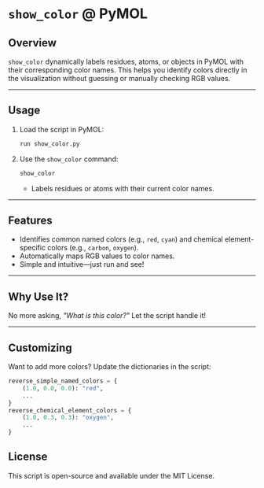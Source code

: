 # **`show_color` @ PyMOL**

## **Overview**

`show_color` dynamically labels residues, atoms, or objects in PyMOL with their corresponding color names. This helps you identify colors directly in the visualization without guessing or manually checking RGB values.

---

## **Usage**

1. Load the script in PyMOL:
   ```python
   run show_color.py
   ```
2. Use the `show_color` command:
   ```python
   show_color
   ```
   - Labels residues or atoms with their current color names.

---

## **Features**

- Identifies common named colors (e.g., `red`, `cyan`) and chemical element-specific colors (e.g., `carbon`, `oxygen`).
- Automatically maps RGB values to color names.
- Simple and intuitive—just run and see!

---

## **Why Use It?**
No more asking, *"What is this color?"* Let the script handle it!

--- 

## **Customizing**

Want to add more colors? Update the dictionaries in the script:
```python
reverse_simple_named_colors = {
    (1.0, 0.0, 0.0): "red",
    ...
}
reverse_chemical_element_colors = {
    (1.0, 0.3, 0.3): "oxygen",
    ...
}
```

## **License**

This script is open-source and available under the MIT License.
